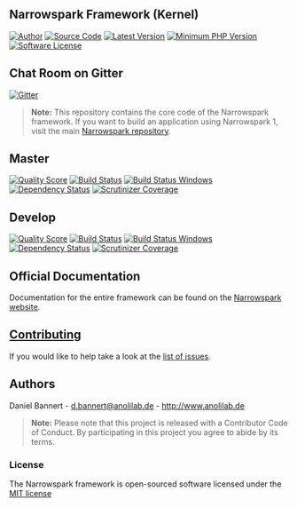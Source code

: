 ## Narrowspark Framework (Kernel)

[![Author](http://img.shields.io/badge/author-@anolilab-blue.svg?style=flat-square)](https://twitter.com/anolilab)
[![Source Code](http://img.shields.io/badge/source-narrowspark/narrowspark-blue.svg?style=flat-square)](https://github.com/narrowspark/narrowspark)
[![Latest Version](https://img.shields.io/packagist/v/narrowspark/framework.svg?style=flat-square)](https://github.com/narrowspark/framework/releases)
[![Minimum PHP Version](https://img.shields.io/badge/php-%5E7.0.7-8892BF.svg?style=flat-square)](https://php.net/)
[![Software License](https://img.shields.io/badge/license-MIT-brightgreen.svg?style=flat-square)](LICENSE)

## Chat Room on Gitter
[![Gitter](https://badges.gitter.im/Join%20Chat.svg)](https://gitter.im/narrowspark/framework?utm_source=badge&utm_medium=badge&utm_campaign=pr-badge)

> **Note:** This repository contains the core code of the Narrowspark framework. If you want to build an application using Narrowspark 1, visit the main [Narrowspark repository](https://github.com/narrowspark/narrowspark).

## Master

[![Quality Score](https://img.shields.io/scrutinizer/g/narrowspark/framework.svg?style=flat-square)](https://scrutinizer-ci.com/g/narrowspark/framework/code-structure/master)
[![Build Status](https://api.travis-ci.org/narrowspark/framework.svg?branch=master&style=flat-square)](https://travis-ci.org/narrowspark/framework)
[![Build Status Windows](https://ci.appveyor.com/api/projects/status/github/narrowspark/framework?branch=master&svg=true)](https://ci.appveyor.com/project/prisis/framework/branch/master)
[![Dependency Status](https://www.versioneye.com/user/projects/5559f43153da1f2ba400042c/badge.svg?style=flat)](https://www.versioneye.com/user/projects/5559f43153da1f2ba400042c)
[![Scrutinizer Coverage](https://img.shields.io/scrutinizer/coverage/g/narrowspark/framework/master.svg?style=flat-square)](https://scrutinizer-ci.com/g/narrowspark/framework)

## Develop

[![Quality Score](https://img.shields.io/scrutinizer/g/narrowspark/framework/develop.svg?style=flat-square)](https://scrutinizer-ci.com/g/narrowspark/framework/code-structure/develop)
[![Build Status](https://travis-ci.org/narrowspark/framework.svg?branch=develop&style=flat-square)](https://travis-ci.org/narrowspark/framework)
[![Build Status Windows](https://ci.appveyor.com/api/projects/status/github/narrowspark/framework?branch=develop&svg=true)](https://ci.appveyor.com/project/prisis/framework/branch/develop)
[![Dependency Status](https://www.versioneye.com/user/projects/5559f479c0f259745500008b/badge.svg?style=flat)](https://www.versioneye.com/user/projects/5559f479c0f259745500008b)
[![Scrutinizer Coverage](https://img.shields.io/scrutinizer/coverage/g/narrowspark/framework/develop.svg?style=flat-square)](https://scrutinizer-ci.com/g/narrowspark/framework)

## Official Documentation

Documentation for the entire framework can be found on the [Narrowspark website](http://narrowspark.de).

## [Contributing](CONTRIBUTING.md)

If you would like to help take a look at the [list of issues](http://github.com/narrowspark/framework/issues).

## Authors

Daniel Bannert - <d.bannert@anolilab.de> - <http://www.anolilab.de><br />

> **Note:** Please note that this project is released with a Contributor Code of Conduct. By participating in this project you agree to abide by its terms.

### License

The Narrowspark framework is open-sourced software licensed under the [MIT license](http://opensource.org/licenses/MIT)
